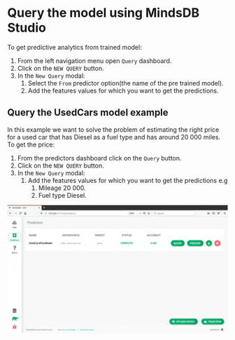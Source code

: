 # Query the model using MindsDB Studio

To get predictive analytics from trained model:

1. From the left navigation menu open `Query` dashboard.
2. Click on the `NEW QUERY` button.
3. In the `New Query` modal:
    1. Select the `From` predictor option(the name of the pre trained model).
    2. Add the features values for which you want to get the predictions.

## Query the UsedCars model example

In this example we want to solve the problem of estimating the right price for a used car that has Diesel as a fuel type and has around 20 000 miles. To get the price:

1. From the predictors dashboard click on the `Query` button.
2. Click on the `NEW QUERY` button.
3. In the `New Query` modal:
    1. Add the features values for which you want to get the predictions e.g
        1. Mileage 20 000.
        2. Fuel type Diesel.

![Query from Scout](/assets/predictors/query-scout.gif)